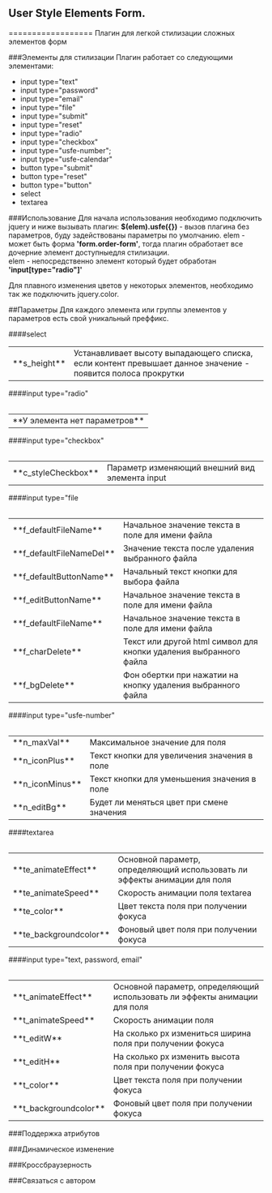 ## User Style Elements Form.
==================
Плагин для легкой стилизации сложных элементов форм

###Элементы для стилизации
Плагин работает со следующими элементами:

 - input type="text"
 - input type="password"
 - input type="email"
 - input type="file"
 - input type="submit"
 - input type="reset"
 - input type="radio"
 - input type="checkbox"
 - input type="usfe-number";
 - input type="usfe-calendar"
 - button type="submit"
 - button type="reset"
 - button type="button"
 - select
 - textarea
 

###Использование
Для начала использования необходимо подключить jquery и ниже вызывать плагин:
**$(elem).usfe({})** - вызов плагина без параметров, буду задействованы параметры по умолчанию.
elem -  может быть форма **'form.order-form'**, тогда плагин обработает все дочерние элемент
доступныедля стилизации.<br>
elem - непосредственно элемент который будет обработан **'input[type="radio"]'**

Для плавного изменения цветов у некоторых элементов, необходимо так же 
подключить jquery.color.

##Параметры
Для каждого элемента или группы элементов у параметров есть свой уникальный преффикс.

####select
<table>
    <tr>
      <td>**s_height**</td>
      <td>Устанавливает высоту выпадающего списка, если контент превышает данное значение - появится полоса прокрутки</td>
    </tr>
<table>

####input type="radio"
<table>
    <tr>
      <td colspan="2">**У элемента нет параметров**</td>
    </tr>
<table>

####input type="checkbox"
<table>
    <tr>
      <td>**c_styleCheckbox**</td>
      <td>Параметр изменяющий внешний вид элемента input</td>
    </tr>
<table>
	
####input type="file
<table>
    <tr>
      <td>**f_defaultFileName**</td>
      <td>Начальное значение текста в поле для имени файла</td>
    </tr>
    <tr>
      <td>**f_defaultFileNameDel**</td>
      <td>Значение текста после удаления выбранного файла</td>
    </tr>
        <tr>
      <td>**f_defaultButtonName**</td>
      <td>Начальный текст кнопки для выбора файла</td>
    </tr>
    <tr>
      <td>**f_editButtonName**</td>
      <td>Начальное значение текста в поле для имени файла</td>
    </tr>
    <tr>
      <td>**f_defaultFileName**</td>
      <td>Начальное значение текста в поле для имени файла</td>
    </tr>
    <tr>
      <td>**f_charDelete**</td>
      <td>Текст или другой html символ для кнопки удаления выбранного файла</td>
    </tr>
    <tr>
      <td>**f_bgDelete**</td>
      <td>Фон обертки при нажатии на кнопку удаления выбранного файла</td>
    </tr>
<table>

####input type="usfe-number"
<table>
    <tr>
      <td>**n_maxVal**</td>
      <td>Максимальное значение для поля</td>
    </tr>
    <tr>
      <td>**n_iconPlus**</td>
      <td>Текст кнопки для увеличения значения в поле</td>
    </tr>
    <tr>
      <td>**n_iconMinus**</td>
      <td>Текст кнопки для уменьшения значения в поле</td>
    </tr>
    <tr>
      <td>**n_editBg**</td>
      <td>Будет ли меняться цвет при смене значения</td>
    </tr>
<table>

####textarea
<table>
    <tr>
      <td>**te_animateEffect**</td>
      <td>Основной параметр, определяющий использовать ли эффекты анимации для поля</td>
    </tr>
    <tr>
      <td>**te_animateSpeed**</td>
      <td>Скорость анимации поля textarea</td>
    </tr>
    <tr>
      <td>**te_color**</td>
      <td>Цвет текста поля при получении фокуса</td>
    </tr>
    <tr>
      <td>**te_backgroundcolor**</td>
      <td>Фоновый цвет поля при получении фокуса</td>
    </tr>
<table>

####input type="text, password, email"
<table>
    <tr>
      <td>**t_animateEffect**</td>
      <td>Основной параметр, определяющий использовать ли эффекты анимации для поля</td>
    </tr>
    <tr>
      <td>**t_animateSpeed**</td>
      <td>Скорость анимации поля</td>
    </tr>
    <tr>
      <td>**t_editW**</td>
      <td>На сколько px измениться ширина поля при получении фокуса</td>
    </tr>
    <tr>
      <td>**t_editH**</td>
      <td>На сколько px изменить высота поля при получении фокуса</td>
    </tr>
    <tr>
      <td>**t_color**</td>
      <td>Цвет текста поля при получении фокуса</td>
    </tr>
    <tr>
      <td>**t_backgroundcolor**</td>
      <td>Фоновый цвет поля при получении фокуса</td>
    </tr>
<table>

###Поддержка атрибутов


###Динамическое изменение


###Кроссбраузерность


###Связаться с автором

